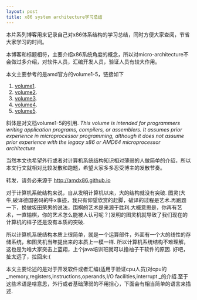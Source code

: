 ```yaml
---
layout: post
title: x86 system architecture学习总结
---
```


本片系列博客用来记录自己对x86体系结构的学习总结，同时方便大家查阅，节省大家学习的时间。

本博客和标题相符，主要介绍x86系统角度的概念，所以对micro-architecture不会做过多介绍，对软件人员，汇编开发人员，验证人员有较大作用。

本文主要参考的是amd官方的volume1-5，链接如下

1. [volume1](http://support.amd.com/TechDocs/24592.pdf).
2. [volume2](http://support.amd.com/TechDocs/24593.pdf).
3. [volume3](http://support.amd.com/TechDocs/24594.pdf).
4. [volume4](http://support.amd.com/TechDocs/26568.pdf).
5. [volume5](http://support.amd.com/TechDocs/26569_APM_v5.pdf).

斜体是对文档volume1-5的引用.
_This volume is intended for programmers writing application programs, compilers, or assemblers. It assumes prior experience in microprocessor programming, although it does not assume prior
experience with the legacy x86 or AMD64 microprocessor architecture_

当然本文也希望外行或者对计算机系统结构知识相对薄弱的人做简单的介绍，所以本文行文就相对比较发散和跑题，希望大家多多忍受博主的发散节奏。

转发，请务必来源于 <http://amdx86.github.io>

对于计算机系统结构来说，自从发明计算机以来，大的结构就没有突破. 图灵(大牛,破译德国密码的牛x事迹，我只有仰望欣赏的赶脚，破译的过程是艺术.再跑题一下，换做坂田荣男的说法，围棋的艺术是来源于胜利.大概意思是，你再有艺术，一直输棋，你的艺术怎么能被人认可呢？)发明的图灵机就导致了我们现在的计算机的样子还是没有本质的突破.

所以计算机系统结构本质上很简单，就是一个运算部件，外面有一个大的线性的存储系统，和图灵机当年提出来的本质上一模一样. 所以计算机系统结构不难理解，这也是为啥大家突击上蓝翔，上个java培训班就可以撸袖子干软件的原因. 好吧，扯太远了，拉回来:(

本文主要论述的是对于开发软件或者汇编(适用于验证cpu人员)对cpu的_memory,registers,instructions,operands,I/O facilities,interrupt _的介绍.至于这些术语是啥意思，外行或者基础薄弱的不用担心，下面会有相当简单的语言来描述.


